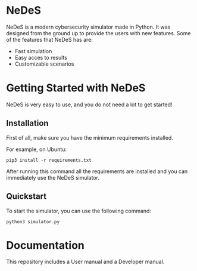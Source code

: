NeDeS
==========================

NeDeS is a modern cybersecurity simulator made in Python. It
was designed from the ground up to provide the users with new features.
Some of the features that NeDeS has are:

-   Fast simulation
-   Easy acces to results
-   Customizable scenarios

Getting Started with NeDeS
===============================

NeDeS is very easy to use, and you do not need a lot to get
started!

Installation
------------

First of all, make sure you have the minimum requirements installed.

For example, on Ubuntu:

``` {.bash}
pip3 install -r requirements.txt
```

After running this command all the requirements are installed and you can
immediately use the NeDeS simulator.

Quickstart
----------

To start the simulator, you can use the
following command:

``` {.bash}
python3 simulator.py
```

Documentation
===============================

This repository includes a User manual and a Developer manual.



